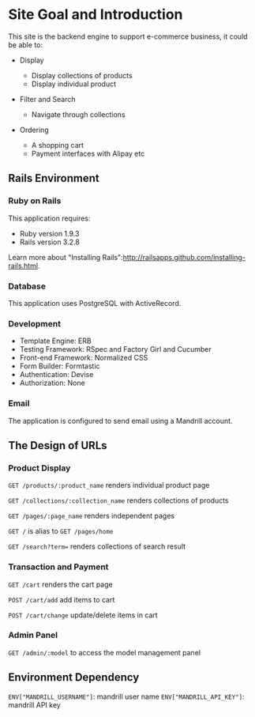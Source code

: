 # Site Goal and Introduction
This site is the backend engine to support e-commerce business, it could be able to:

- Display 
  - Display collections of products
  - Display individual product

- Filter and Search
  - Navigate through collections

- Ordering
  - A shopping cart
  - Payment interfaces with Alipay etc

## Rails Environment
### Ruby on Rails

This application requires:

* Ruby version 1.9.3
* Rails version 3.2.8

Learn more about "Installing Rails":http://railsapps.github.com/installing-rails.html.

### Database

This application uses PostgreSQL with ActiveRecord.

### Development

* Template Engine: ERB
* Testing Framework: RSpec and Factory Girl and Cucumber
* Front-end Framework: Normalized CSS
* Form Builder: Formtastic
* Authentication: Devise
* Authorization: None

### Email

The application is configured to send email using a Mandrill account.

## The Design of URLs

### Product Display
`GET /products/:product_name` renders individual product page

`GET /collections/:collection_name` renders collections of products

`GET /pages/:page_name` renders independent pages

`GET /` is alias to `GET /pages/home`

`GET /search?term=` renders collections of search result

### Transaction and Payment

`GET /cart` renders the cart page

`POST /cart/add` add items to cart

`POST /cart/change` update/delete items in cart

### Admin Panel
`GET /admin/:model` to access the model management panel

## Environment Dependency

`ENV["MANDRILL_USERNAME"]`: mandrill user name
`ENV["MANDRILL_API_KEY"]`: mandrill API key
